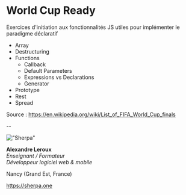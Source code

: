 # World Cup Ready

Exercices d'initiation aux fonctionnalités JS utiles pour implémenter le paradigme déclaratif

- Array
- Destructuring
- Functions
  - Callback
  - Default Parameters
  - Expressions vs Declarations
  - Generator
- Prototype
- Rest
- Spread

Source : <https://en.wikipedia.org/wiki/List_of_FIFA_World_Cup_finals>

--

!["Sherpa"](https://sherpa.one/images/sherpa-logotype-120.png)

__Alexandre Leroux__  
_Enseignant / Formateur_  
_Développeur logiciel web & mobile_

Nancy (Grand Est, France)

<https://sherpa.one>
